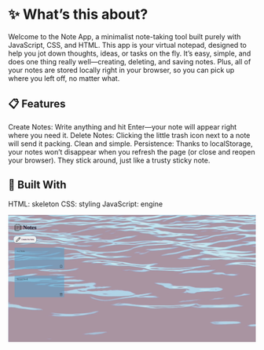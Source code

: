 # ✨ What’s this about? 

Welcome to the Note App, a minimalist note-taking tool built purely with JavaScript, CSS, and HTML. This app is your virtual notepad, designed to help you jot down thoughts, ideas, or tasks on the fly. It’s easy, simple, and does one thing really well—creating, deleting, and saving notes. Plus, all of your notes are stored locally right in your browser, so you can pick up where you left off, no matter what.

## 📋 Features

Create Notes: Write anything and hit Enter—your note will appear right where you need it.
Delete Notes: Clicking the little trash icon next to a note will send it packing. Clean and simple.
Persistence: Thanks to localStorage, your notes won’t disappear when you refresh the page (or close and reopen your browser). They stick around, just like a trusty sticky note.


## 🔧 Built With

HTML: skeleton
CSS: styling
JavaScript: engine

![preview](assets/preview.png) 
